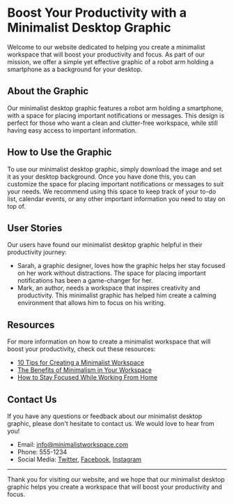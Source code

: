 <!--font:Poppins-->

# Boost Your Productivity with a Minimalist Desktop Graphic

Welcome to our website dedicated to helping you create a minimalist workspace that will boost your productivity and focus. As part of our mission, we offer a simple yet effective graphic of a robot arm holding a smartphone as a background for your desktop.

## About the Graphic

Our minimalist desktop graphic features a robot arm holding a smartphone, with a space for placing important notifications or messages. This design is perfect for those who want a clean and clutter-free workspace, while still having easy access to important information.

## How to Use the Graphic

To use our minimalist desktop graphic, simply download the image and set it as your desktop background. Once you have done this, you can customize the space for placing important notifications or messages to suit your needs. We recommend using this space to keep track of your to-do list, calendar events, or any other important information you need to stay on top of.

## User Stories

Our users have found our minimalist desktop graphic helpful in their productivity journey:

- Sarah, a graphic designer, loves how the graphic helps her stay focused on her work without distractions. The space for placing important notifications has been a game-changer for her.
- Mark, an author, needs a workspace that inspires creativity and productivity. This minimalist graphic has helped him create a calming environment that allows him to focus on his writing.

## Resources

For more information on how to create a minimalist workspace that will boost your productivity, check out these resources:

- [10 Tips for Creating a Minimalist Workspace](#)
- [The Benefits of Minimalism in Your Workspace](#)
- [How to Stay Focused While Working From Home](#)

## Contact Us

If you have any questions or feedback about our minimalist desktop graphic, please don't hesitate to contact us. We would love to hear from you!

- Email: [info@minimalistworkspace.com](mailto:info@minimalistworkspace.com)
- Phone: 555-1234
- Social Media: [Twitter](#), [Facebook](#), [Instagram](#)

---

Thank you for visiting our website, and we hope that our minimalist desktop graphic helps you create a workspace that will boost your productivity and focus.

<!--

Write me content for website with wallpaper which alt text is:

"A wallpaper featuring a simple graphic of a robot arm holding a smartphone, with a space for placing important notifications or messages."

The name/title of the page should not be 1:1 copy of the alt text but rather a real content of the website which is using this wallpaper.

- Use markdown format 
- Start with heading
- Heading should be short and concise
- The content should look like a real website 
- The website should not be about the wallpaper, wallpaper is just a related background
- Heading should be contain work "wallpaper" or "background"
- Include real sections like references, contact, user stories, etc. use things relevant to the page purpose.
- Feel free to use structure like headings, bullets, numbering, blockquotes, paragraphs, horizontal lines, etc.
- You can use formatting like bold or _italic_
- You can include UTF-8 emojis
- Links should be only #hash anchors (and you can refer to the document itself)
- Do not include images


---


# Robot Arm Wallpaper for Your Productivity Workspace

Welcome to our website dedicated to helping you create the ultimate productivity workspace. Our robot arm wallpaper is the perfect addition to your desktop background, providing a simple yet effective graphic that will help you stay focused and organized throughout the day.

## About the Wallpaper

Our wallpaper features a minimalist design of a robot arm holding a smartphone, with a space for placing important notifications or messages. This design is perfect for those who want a clean and clutter-free workspace, while still having easy access to important information.

## How to Use the Wallpaper

To use our robot arm wallpaper, simply download the image and set it as your desktop background. Once you have done this, you can customize the space for placing important notifications or messages to suit your needs. We recommend using this space to keep track of your to-do list, calendar events, or any other important information you need to stay on top of.

## User Stories

Here are some stories from our users who have found our robot arm wallpaper helpful in their productivity journey:

> "I love this wallpaper! It's so simple yet effective. I use the space for placing my daily to-do list, and it's really helped me stay on track throughout the day." - Jane, freelance writer

> "As a software developer, I'm always looking for ways to optimize my workspace. This wallpaper has been a great addition to my setup, and I use the space for placing important code snippets or reminders." - John, software developer

## References

For more information on how to create the ultimate productivity workspace, check out these resources:

- [10 Tips for Creating a Productive Home Office](#)
- [How to Stay Focused While Working From Home](#)
- [The Benefits of Minimalism in Your Workspace](#)

## Contact Us

If you have any questions or feedback about our robot arm wallpaper, please don't hesitate to contact us. We would love to hear from you!

- Email: [info@productivityworkspace.com](mailto:info@productivityworkspace.com)
- Phone: 555-1234
- Social Media: [Twitter](#), [Facebook](#), [Instagram](#)

---

Thank you for visiting our website, and we hope that our robot arm wallpaper helps you create the ultimate productivity workspace!


---


Heading should not include word "wallpaper". The website should not be about the wallpaper itself, wallpaper is just a related background, rewrite whole content.


---


# Boost Your Productivity with a Minimalist Workspace

Welcome to our website dedicated to helping you create a minimalist workspace that will boost your productivity and focus. As part of our mission, we offer a simple yet effective graphic of a robot arm holding a smartphone as a background for your desktop.

## About the Graphic

Our minimalist graphic features a robot arm holding a smartphone, with a space for placing important notifications or messages. This design is perfect for those who want a clean and clutter-free workspace, while still having easy access to important information.

## How to Use the Graphic

To use our minimalist graphic, simply download the image and set it as your desktop background. Once you have done this, you can customize the space for placing important notifications or messages to suit your needs. We recommend using this space to keep track of your to-do list, calendar events, or any other important information you need to stay on top of.

## User Stories

Here are some stories from our users who have found our minimalist graphic helpful in their productivity journey:

> "I love how this graphic helps me stay focused on my work without distractions. The space for placing important notifications has been a game-changer for me." - Sarah, graphic designer

> "As a writer, I need a workspace that inspires creativity and productivity. This minimalist graphic has helped me create a calming environment that allows me to focus on my writing." - Mark, author

## Resources

For more information on how to create a minimalist workspace that will boost your productivity, check out these resources:

- [10 Tips for Creating a Minimalist Workspace](#)
- [The Benefits of Minimalism in Your Workspace](#)
- [How to Stay Focused While Working From Home](#)

## Contact Us

If you have any questions or feedback about our minimalist graphic, please don't hesitate to contact us. We would love to hear from you!

- Email: [info@minimalistworkspace.com](mailto:info@minimalistworkspace.com)
- Phone: 555-1234
- Social Media: [Twitter](#), [Facebook](#), [Instagram](#)

---

Thank you for visiting our website, and we hope that our minimalist graphic helps you create a workspace that will boost your productivity and focus.


---


Heading is too long, rewrite whole content.


---


# Minimalist Graphic for a Productive Workspace

Welcome to our website dedicated to helping you create a minimalist workspace that will boost your productivity and focus. As part of our mission, we offer a simple yet effective graphic of a robot arm holding a smartphone as a background for your desktop.

## About the Graphic

Our minimalist graphic features a robot arm holding a smartphone, with a space for placing important notifications or messages. This design is perfect for those who want a clean and clutter-free workspace, while still having easy access to important information.

## How to Use the Graphic

To use our minimalist graphic, simply download the image and set it as your desktop background. Once you have done this, you can customize the space for placing important notifications or messages to suit your needs. We recommend using this space to keep track of your to-do list, calendar events, or any other important information you need to stay on top of.

## User Stories

Our users have found our minimalist graphic helpful in their productivity journey:

- Sarah, a graphic designer, loves how the graphic helps her stay focused on her work without distractions. The space for placing important notifications has been a game-changer for her.
- Mark, an author, needs a workspace that inspires creativity and productivity. This minimalist graphic has helped him create a calming environment that allows him to focus on his writing.

## Resources

For more information on how to create a minimalist workspace that will boost your productivity, check out these resources:

- [10 Tips for Creating a Minimalist Workspace](#)
- [The Benefits of Minimalism in Your Workspace](#)
- [How to Stay Focused While Working From Home](#)

## Contact Us

If you have any questions or feedback about our minimalist graphic, please don't hesitate to contact us. We would love to hear from you!

- Email: [info@minimalistworkspace.com](mailto:info@minimalistworkspace.com)
- Phone: 555-1234
- Social Media: [Twitter](#), [Facebook](#), [Instagram](#)

---

Thank you for visiting our website, and we hope that our minimalist graphic helps you create a workspace that will boost your productivity and focus.


---


Heading is too long, rewrite whole content.


---


# Boost Your Productivity with a Minimalist Desktop Graphic

Welcome to our website dedicated to helping you create a minimalist workspace that will boost your productivity and focus. As part of our mission, we offer a simple yet effective graphic of a robot arm holding a smartphone as a background for your desktop.

## About the Graphic

Our minimalist desktop graphic features a robot arm holding a smartphone, with a space for placing important notifications or messages. This design is perfect for those who want a clean and clutter-free workspace, while still having easy access to important information.

## How to Use the Graphic

To use our minimalist desktop graphic, simply download the image and set it as your desktop background. Once you have done this, you can customize the space for placing important notifications or messages to suit your needs. We recommend using this space to keep track of your to-do list, calendar events, or any other important information you need to stay on top of.

## User Stories

Our users have found our minimalist desktop graphic helpful in their productivity journey:

- Sarah, a graphic designer, loves how the graphic helps her stay focused on her work without distractions. The space for placing important notifications has been a game-changer for her.
- Mark, an author, needs a workspace that inspires creativity and productivity. This minimalist graphic has helped him create a calming environment that allows him to focus on his writing.

## Resources

For more information on how to create a minimalist workspace that will boost your productivity, check out these resources:

- [10 Tips for Creating a Minimalist Workspace](#)
- [The Benefits of Minimalism in Your Workspace](#)
- [How to Stay Focused While Working From Home](#)

## Contact Us

If you have any questions or feedback about our minimalist desktop graphic, please don't hesitate to contact us. We would love to hear from you!

- Email: [info@minimalistworkspace.com](mailto:info@minimalistworkspace.com)
- Phone: 555-1234
- Social Media: [Twitter](#), [Facebook](#), [Instagram](#)

---

Thank you for visiting our website, and we hope that our minimalist desktop graphic helps you create a workspace that will boost your productivity and focus.


---


Write me a Google font which is best fitting for the website.

Pick from the list:
- Raleway
- Inter
- Great Vibes
- Open Sans
- Exo 2
- Orbitron
- Futura
- IBM Plex Sans
- Barlow Condensed
- Lato
- Dancing Script
- Alegreya
- Lobster
- Poppins
- Roboto
- Playfair Display
- Montserrat


Write just the font name nothing else.


---


Poppins

-->
